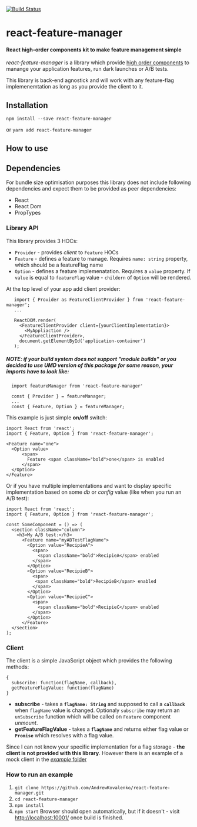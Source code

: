 [![Build Status](https://travis-ci.org/AndrewKovalenko/react-feature-manager.svg?branch=master)](https://travis-ci.org/AndrewKovalenko/react-feature-manager)
# react-feature-manager
#### React high-order components kit to make feature management simple

*react-feature-manager* is a library which provide [high order components](https://reactjs.org/docs/higher-order-components.html) to
manange your application features, run dark launches or A/B tests.

This library is back-end agnostick and will work with any feature-flag implemenemtation as long as you provide the client to it.

## Installation

`npm install --save react-feature-manager`

or `yarn add react-feature-manager`

## How to use

## Dependencies
For bundle size optimisation purposes this library does not include following dependencies and
expect them to be provided as peer dependencies:
- React
- React Dom
- PropTypes

### Library API
This library provides 3 HOCs:
- `Provider` - provides *client* to `Feature` HOCs
- `Feature` - defines a feature to manage. Requires `name: string` property, which should be a featureFlag name
- `Option` - defines a feature implemenatation. Requires a `value` property. If `value` is equal to `featureFlag` value - `childern` of `Option` will be rendered.


At the top level of your app add client provider:
```
   import { Provider as FeatureClientProvider } from 'react-feature-manager';
   ...

   ReactDOM.render(
     <FeatureClientProvider client={yourClientImplementation}>
       <MyAppliaction />
     </FeatureClientProvider>,
     document.getElementById('application-container')
   );
```

##### NOTE: if your build system does not support "module builds" or you decided to use UMD version of this package for some reason, your imports have to look like:
```
  import featureManager from 'react-feature-manager'

  const { Provider } = featureManager;
  ...
  const { Feature, Option } = featureManager;
```

This example is just simple **on/off** switch:

```
import React from 'react';
import { Feature, Option } from 'react-feature-manager';

<Feature name="one">
  <Option value>
      <span>
        Feature <span className="bold">one</span> is enabled
      </span>
  </Option>
</Feature>
```

Or if you have multiple implementations and want to display specific implementation based
on some *db* or *config* value (like when you run an A/B test):

```
import React from 'react';
import { Feature, Option } from 'react-feature-manager';

const SomeComponent = () => (
  <section className="column">
    <h3>My A/B test:</h3>
      <Feature name="myABTestFlagName">
        <Option value="RecipieA">
          <span>
            <span className="bold">RecipieA</span> enabled
          </span>
        </Option>
        <Option value="RecipieB">
          <span>
           <span className="bold">RecipieB</span> enabled
          </span>
        </Option>
        <Option value="RecipieC">
          <span>
            <span className="bold">RecipieC</span> enabled
          </span>
        </Option>
      </Feature>
  </section>
);
```

### Client
The client is a simple JavaScript object which provides the following methods:

```
{
  subscribe: function(flagName, callback),
  getFeatureFlagValue: function(flagName)
}
```

- **subscribe** - takes a **`flagName: String`** and supposed to call a **`callback`** when `flagName` value is changed. Optionaly `subscribe` may return an
`unSubscribe` function which will be called on `Feature` component *unmount*.
- **getFeatureFlagValue** - takes a **`flagName`** and returns either flag value or **`Promise`** which resolves with a flag value.

Since I can not know your specific implementation for a flag storage - **the client is not provided with this library**.
However there is an example of a mock client in the [*example* folder](https://github.com/AndrewKovalenko/react-feature-manager/blob/master/example/js/client.js)

### How to run an example

1. `git clone https://github.com/AndrewKovalenko/react-feature-manager.git`
2. `cd react-feature-manager`
3. `npm install`
4. `npm start`
Browser should open automatically, but if it doesn't - visit [http://localhost:10001/](http://localhost:10001/) once build is finished.

